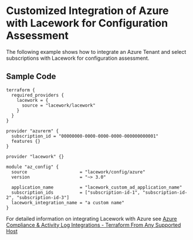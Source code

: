 # Customized Integration of Azure with Lacework for Configuration Assessment

The following example shows how to integrate an Azure Tenant and select subscriptions with Lacework for configuration assessment.

## Sample Code

```hcl
terraform {
  required_providers {
    lacework = {
      source = "lacework/lacework"
    }
  }
}

provider "azurerm" {
  subscription_id = "00000000-0000-0000-0000-000000000001"
  features {}
}

provider "lacework" {}

module "az_config" {
  source                    = "lacework/config/azure"
  version                   = "~> 3.0"

  application_name          = "lacework_custom_ad_application_name"
  subscription_ids          = ["subscription-id-1", "subscription-id-2", "subscription-id-3"]
  lacework_integration_name = "a custom name"
}
```

For detailed information on integrating Lacework with Azure see [Azure Compliance & Activity Log Integrations - Terraform From Any Supported Host](https://docs.lacework.net/onboarding/azure-compliance-and-activity-log-integrations-terraform-from-any-supported-host)
